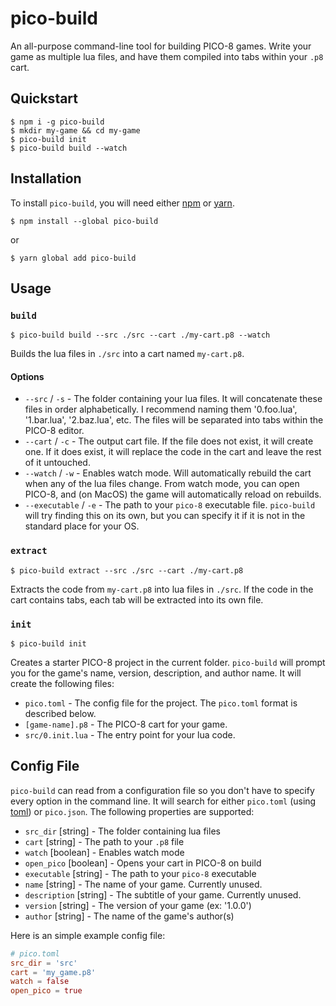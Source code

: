 # pico-build
An all-purpose command-line tool for building PICO-8 games. Write your game as multiple lua files, and have them compiled into tabs within your `.p8` cart.

## Quickstart
```
$ npm i -g pico-build
$ mkdir my-game && cd my-game
$ pico-build init
$ pico-build build --watch
```

## Installation
To install `pico-build`, you will need either [npm](https://www.npmjs.com/get-npm) or [yarn](https://yarnpkg.com/lang/en/docs/install/).
```
$ npm install --global pico-build
```
or
```
$ yarn global add pico-build
```

## Usage

### `build`
```
$ pico-build build --src ./src --cart ./my-cart.p8 --watch
```
Builds the lua files in `./src` into a cart named `my-cart.p8`.

#### Options
- `--src` / `-s` - The folder containing your lua files. It will concatenate these files in order alphabetically. I recommend naming them '0.foo.lua', '1.bar.lua', '2.baz.lua', etc. The files will be separated into tabs within the PICO-8 editor.
- `--cart` / `-c` - The output cart file. If the file does not exist, it will create one. If it does exist, it will replace the code in the cart and leave the rest of it untouched.
- `--watch` / `-w` - Enables watch mode. Will automatically rebuild the cart when any of the lua files change. From watch mode, you can open PICO-8, and (on MacOS) the game will automatically reload on rebuilds.
- `--executable` / `-e` - The path to your `pico-8` executable file. `pico-build` will try finding this on its own, but you can specify it if it is not in the standard place for your OS.

### `extract`
```
$ pico-build extract --src ./src --cart ./my-cart.p8
```
Extracts the code from `my-cart.p8` into lua files in `./src`. If the code in the cart contains tabs, each tab will be extracted into its own file.

### `init`
```
$ pico-build init
```
Creates a starter PICO-8 project in the current folder. `pico-build` will prompt you for the game's name, version, description, and author name. It will create the following files:
- `pico.toml` - The config file for the project. The `pico.toml` format is described below.
- `[game-name].p8` - The PICO-8 cart for your game.
- `src/0.init.lua` - The entry point for your lua code.

## Config File
`pico-build` can read from a configuration file so you don't have to specify every option in the command line. It will search for either `pico.toml` (using [toml](https://learnxinyminutes.com/docs/toml/)) or `pico.json`. The following properties are supported:
- `src_dir` [string] - The folder containing lua files
- `cart` [string] - The path to your `.p8` file
- `watch` [boolean] - Enables watch mode
- `open_pico` [boolean] - Opens your cart in PICO-8 on build
- `executable` [string] - The path to your `pico-8` executable
- `name` [string] - The name of your game. Currently unused.
- `description` [string] - The subtitle of your game. Currently unused.
- `version` [string] - The version of your game (ex: '1.0.0')
- `author` [string] - The name of the game's author(s)

Here is an simple example config file:
```toml
# pico.toml
src_dir = 'src'
cart = 'my_game.p8'
watch = false
open_pico = true
```
